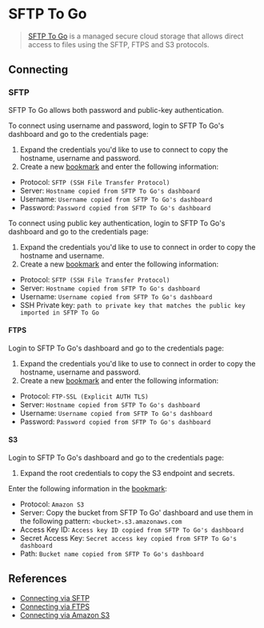 SFTP To Go
====

> [SFTP To Go](https://sftptogo.com/) is a managed secure cloud storage that allows direct access to files using the SFTP, FTPS and S3 protocols.

## Connecting

### SFTP

SFTP To Go allows both password and public-key authentication. 

To connect using username and password, login to SFTP To Go's dashboard and go to the credentials page:

1. Expand the credentials you'd like to use to connect to copy the hostname, username and password.
2. Create a new [bookmark](../cyberduck/bookmarks.md) and enter the following information:

- Protocol: `SFTP (SSH File Transfer Protocol)`
- Server: `Hostname copied from SFTP To Go's dashboard`
- Username: `Username copied from SFTP To Go's dashboard`
- Password: `Password copied from SFTP To Go's dashboard`

To connect using public key authentication, login to SFTP To Go's dashboard and go to the credentials page:

1. Expand the credentials you'd like to use to connect in order to copy the hostname and username.
2. Create a new [bookmark](../cyberduck/bookmarks.md) and enter the following information:

- Protocol: `SFTP (SSH File Transfer Protocol)`
- Server: `Hostname copied from SFTP To Go's dashboard`
- Username: `Username copied from SFTP To Go's dashboard`
- SSH Private key: `path to private key that matches the public key imported in SFTP To Go`

#### FTPS

Login to SFTP To Go's dashboard and go to the credentials page:

1. Expand the credentials you'd like to use to connect in order to copy the hostname, username and password.
2. Create a new [bookmark](../cyberduck/bookmarks.md) and enter the following information:

- Protocol: `FTP-SSL (Explicit AUTH TLS)`
- Server: `Hostname copied from SFTP To Go's dashboard`
- Username: `Username copied from SFTP To Go's dashboard`
- Password: `Password copied from SFTP To Go's dashboard`

#### S3

Login to SFTP To Go's dashboard and go to the credentials page:

1. Expand the root credentials to copy the S3 endpoint and secrets.

Enter the following information in the [bookmark](../cyberduck/bookmarks.md):

- Protocol: `Amazon S3`
- Server: Copy the bucket from SFTP To Go' dashboard and use them in the following pattern: `<bucket>.s3.amazonaws.com`
- Access Key ID: `Access key ID copied from SFTP To Go's dashboard`
- Secret Access Key: `Secret access key copied from SFTP To Go's dashboard`
- Path: `Bucket name copied from SFTP To Go's dashboard`

## References

- [Connecting via SFTP](https://sftptogo.com/docs/how-to-connect/connect-using-sftp)
- [Connecting via FTPS](https://sftptogo.com/docs/how-to-connect/connect-using-ftps)
- [Connecting via Amazon S3](https://sftptogo.com/docs/how-to-connect/connect-using-amazon-s3)



